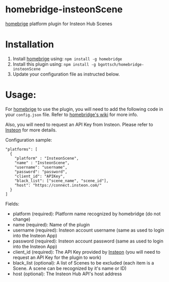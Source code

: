 # homebridge-insteonScene

[homebrige](https://github.com/nfarina/homebridge) platform plugin for Insteon Hub Scenes

# Installation

1. Install [homebrige](https://github.com/nfarina/homebridge) using: `npm install -g homebridge`
2. Install this plugin using: `npm install -g bgottsch/homebridge-insteonScene`
3. Update your configuration file as instructed below.

# Usage:

For [homebrige](https://github.com/nfarina/homebridge) to use the plugin, you will need to add the following code in your `config.json` file. Refer to [homebridge's wiki](https://github.com/nfarina/homebridge/wiki) for more info.

Also, you will need to request an API Key from Insteon. Please refer to [Insteon](http://www.insteon.com/become-an-insteon-developer) for more details.

Configuration sample:
```
"platforms": [
  {
    "platform" : "InsteonScene",
    "name" : "InsteonScene",
    "username": "username",
    "password": "password",
    "client_id": "APIKey",
    "black_list": ["scene_name", "scene_id"],
    "host": "https://connect.insteon.com/"
  }
]
```
Fields:
- platform (required): Platform name recognized by homebridge (do not change)
- name (required): Name of the plugin
- username (required): Insteon account username (same as used to login into the Insteon App)
- password (required): Insteon account password (same as used to login into the Insteon App)
- client_id (required): The API Key provided by [Insteon](http://www.insteon.com/become-an-insteon-developer) (you will need to request an API Key for the plugin to work)
- black_list (optional): A list of Scenes to be excluded (each item is a Scene. A scene can be recognized by it's name or ID)
- host (optional): The Insteon Hub API's host address
